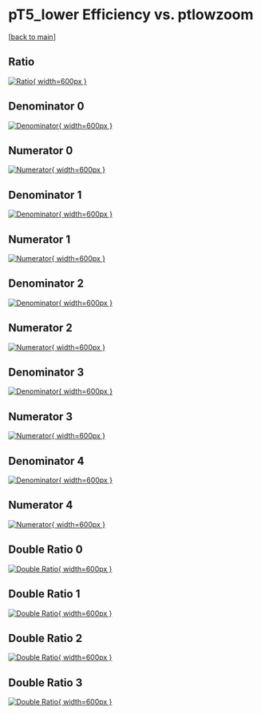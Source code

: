 # pT5_lower Efficiency vs. ptlowzoom

[[back to main](./)]



## Ratio

[![Ratio](../mtv/var/pT5_lower_xtr_211_0_eff_ptlowzoom.png){ width=600px }](../mtv/var/pT5_lower_xtr_211_0_eff_ptlowzoom.pdf)

## Denominator 0

[![Denominator](../mtv/den/pT5_lower_xtr_211_0_eff_ptlowzoom_den0.png){ width=600px }](../mtv/den/pT5_lower_xtr_211_0_eff_ptlowzoom_den0.pdf)

## Numerator 0

[![Numerator](../mtv/num/pT5_lower_xtr_211_0_eff_ptlowzoom_num0.png){ width=600px }](../mtv/num/pT5_lower_xtr_211_0_eff_ptlowzoom_num0.pdf)

## Denominator 1

[![Denominator](../mtv/den/pT5_lower_xtr_211_0_eff_ptlowzoom_den1.png){ width=600px }](../mtv/den/pT5_lower_xtr_211_0_eff_ptlowzoom_den1.pdf)

## Numerator 1

[![Numerator](../mtv/num/pT5_lower_xtr_211_0_eff_ptlowzoom_num1.png){ width=600px }](../mtv/num/pT5_lower_xtr_211_0_eff_ptlowzoom_num1.pdf)

## Denominator 2

[![Denominator](../mtv/den/pT5_lower_xtr_211_0_eff_ptlowzoom_den2.png){ width=600px }](../mtv/den/pT5_lower_xtr_211_0_eff_ptlowzoom_den2.pdf)

## Numerator 2

[![Numerator](../mtv/num/pT5_lower_xtr_211_0_eff_ptlowzoom_num2.png){ width=600px }](../mtv/num/pT5_lower_xtr_211_0_eff_ptlowzoom_num2.pdf)

## Denominator 3

[![Denominator](../mtv/den/pT5_lower_xtr_211_0_eff_ptlowzoom_den3.png){ width=600px }](../mtv/den/pT5_lower_xtr_211_0_eff_ptlowzoom_den3.pdf)

## Numerator 3

[![Numerator](../mtv/num/pT5_lower_xtr_211_0_eff_ptlowzoom_num3.png){ width=600px }](../mtv/num/pT5_lower_xtr_211_0_eff_ptlowzoom_num3.pdf)

## Denominator 4

[![Denominator](../mtv/den/pT5_lower_xtr_211_0_eff_ptlowzoom_den4.png){ width=600px }](../mtv/den/pT5_lower_xtr_211_0_eff_ptlowzoom_den4.pdf)

## Numerator 4

[![Numerator](../mtv/num/pT5_lower_xtr_211_0_eff_ptlowzoom_num4.png){ width=600px }](../mtv/num/pT5_lower_xtr_211_0_eff_ptlowzoom_num4.pdf)

## Double Ratio 0

[![Double Ratio](../mtv/ratio/pT5_lower_xtr_211_0_eff_ptlowzoom_ratio0.png){ width=600px }](../mtv/ratio/pT5_lower_xtr_211_0_eff_ptlowzoom_ratio0.pdf)

## Double Ratio 1

[![Double Ratio](../mtv/ratio/pT5_lower_xtr_211_0_eff_ptlowzoom_ratio1.png){ width=600px }](../mtv/ratio/pT5_lower_xtr_211_0_eff_ptlowzoom_ratio1.pdf)

## Double Ratio 2

[![Double Ratio](../mtv/ratio/pT5_lower_xtr_211_0_eff_ptlowzoom_ratio2.png){ width=600px }](../mtv/ratio/pT5_lower_xtr_211_0_eff_ptlowzoom_ratio2.pdf)

## Double Ratio 3

[![Double Ratio](../mtv/ratio/pT5_lower_xtr_211_0_eff_ptlowzoom_ratio3.png){ width=600px }](../mtv/ratio/pT5_lower_xtr_211_0_eff_ptlowzoom_ratio3.pdf)

